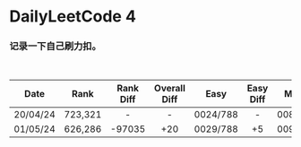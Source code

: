 # DailyLeetCode 4
### 记录一下自己刷力扣。
<br>

| Date | Rank | Rank Diff | Overall Diff | Easy | Easy Diff | Medium | Medium Diff | Hard | Hard Diff |
|------|:----:|:---------:|:------------:|:----:|:---------:|:------:|:-----------:|:----:|:---------:|
|20/04/24|723,321|-|-|0024/788|-|0081/1639|-|0016/696|-|
|01/05/24|626,286|-97035|+20|0029/788|+5|0093/1639|+12|0019/696|+3|
